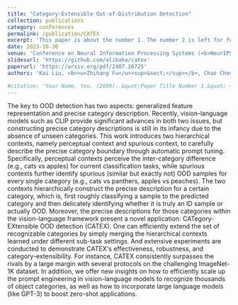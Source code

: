 ```yaml
---
title: "Category-Extensible Out-of-Distribution Detection"
collection: publications
category: conferences
permalink: /publication/CATEX
excerpt: 'This paper is about the number 1. The number 2 is left for future work.'
date: 2023-10-30
venue: 'Conference on Neural Information Processing Systems (<b>NeurIPS</b>)'
slidesurl: 'https://github.com/alibaba/catex'
paperurl: 'https://arxiv.org/pdf/2407.16725'
authors: 'Kai Liu, <b><u>Zhihang Fu</u><sup>&sect;</sup></b>, Chao Chen, Sheng Jin, Ze Chen, Mingyuan Tao, Rongxin Jiang, Jieping Ye'

#citation: 'Your Name, You. (2009). &quot;Paper Title Number 1.&quot; <i>Journal 1</i>. 1(1).'
---
```

The key to OOD detection has two aspects: generalized feature representation and precise category description. Recently, vision-language models such as CLIP provide significant advances in both two issues, but constructing precise category descriptions is still in its infancy due to the absence of unseen categories. This work introduces two hierarchical contexts, namely perceptual context and spurious context, to carefully describe the precise category boundary through automatic prompt tuning. Specifically, perceptual contexts perceive the inter-category difference (e.g., cats vs apples) for current classification tasks, while spurious contexts further identify spurious (similar but exactly not) OOD samples for every single category (e.g., cats vs panthers, apples vs peaches). The two contexts hierarchically construct the precise description for a certain category, which is, first roughly classifying a sample to the predicted category and then delicately identifying whether it is truly an ID sample or actually OOD. Moreover, the precise descriptions for those categories within the vision-language framework present a novel application: CATegory-EXtensible OOD detection (CATEX). One can efficiently extend the set of recognizable categories by simply merging the hierarchical contexts learned under different sub-task settings. And extensive experiments are conducted to demonstrate CATEX's effectiveness, robustness, and category-extensibility. For instance, CATEX consistently surpasses the rivals by a large margin with several protocols on the challenging ImageNet-1K dataset. In addition, we offer new insights on how to efficiently scale up the prompt engineering in vision-language models to recognize thousands of object categories, as well as how to incorporate large language models (like GPT-3) to boost zero-shot applications.